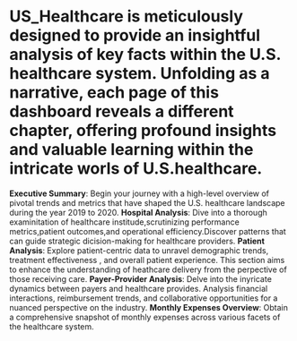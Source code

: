 # US_Healthcare is meticulously designed to provide an insightful analysis of key facts within the U.S. healthcare system. Unfolding as a narrative, each page of this dashboard reveals a different chapter, offering profound insights and valuable learning within the intricate worls of U.S.healthcare. 
**Executive Summary**:    Begin your journey with a high-level overview of pivotal trends and metrics that have shaped the U.S. healthcare landscape during the year 2019 to 2020.
**Hospital Analysis**:    Dive into a thorough examinitation of healthcare institude,scrutinizing performance metrics,patient outcomes,and operational efficiency.Discover patterns that can guide strategic dicision-making for healthcare providers.
**Patient Analysis**:    Explore patient-centric data to unravel demographic trends, treatment effectiveness , and overall patient experience. This section aims to enhance the understanding of heathcare delivery from the perpective of those receiving care.
**Payer-Provider Analysis**:    Delve into the inyricate dynamics between payers and healthcare provides. Analysis financial interactions, reimbursement trends, and collaborative opportunities for a nuanced perspective on the industry.
**Monthly Expenses Overview**:   Obtain a comprehensive snapshot of monthly expenses across various facets of the healthcare system.
